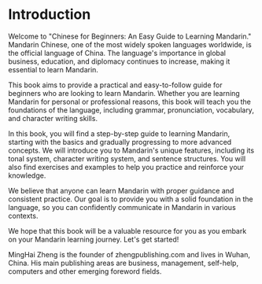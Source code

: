 # Introduction

Welcome to "Chinese for Beginners: An Easy Guide to Learning Mandarin." Mandarin Chinese, one of the most widely spoken languages worldwide, is the official language of China. The language's importance in global business, education, and diplomacy continues to increase, making it essential to learn Mandarin.

This book aims to provide a practical and easy-to-follow guide for beginners who are looking to learn Mandarin. Whether you are learning Mandarin for personal or professional reasons, this book will teach you the foundations of the language, including grammar, pronunciation, vocabulary, and character writing skills.

In this book, you will find a step-by-step guide to learning Mandarin, starting with the basics and gradually progressing to more advanced concepts. We will introduce you to Mandarin's unique features, including its tonal system, character writing system, and sentence structures. You will also find exercises and examples to help you practice and reinforce your knowledge.

We believe that anyone can learn Mandarin with proper guidance and consistent practice. Our goal is to provide you with a solid foundation in the language, so you can confidently communicate in Mandarin in various contexts.

We hope that this book will be a valuable resource for you as you embark on your Mandarin learning journey. Let's get started!

MingHai Zheng is the founder of zhengpublishing.com and lives in Wuhan, China. His main publishing areas are business, management, self-help, computers and other emerging foreword fields.
